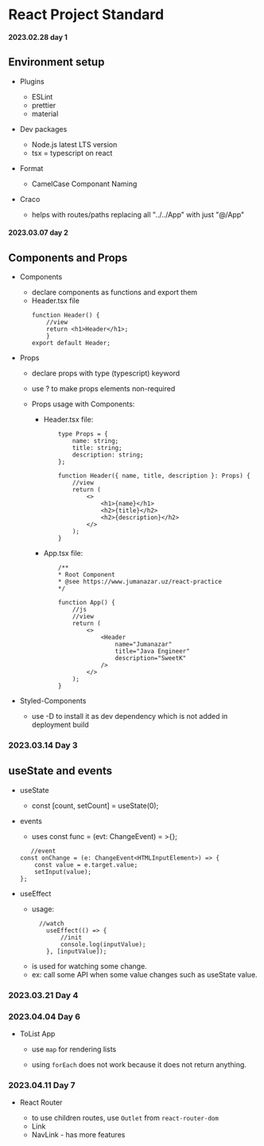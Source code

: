# React Project Standard

#### 2023.02.28 day 1

## Environment setup

-   Plugins
    -   ESLint
    -   prettier
    -   material
-   Dev packages

    -   Node.js latest LTS version
    -   tsx = typescript on react

-   Format

    -   CamelCase Componant Naming

-   Craco
    -   helps with routes/paths replacing all "../../App" with just "@/App"

#### 2023.03.07 day 2

## Components and Props

-   Components

    -   declare components as functions and export them
    -   Header.tsx file
        ```
        function Header() {
            //view
            return <h1>Header</h1>;
            }
        export default Header;
        ```

-   Props

    -   declare props with type (typescript) keyword
    -   use ? to make props elements non-required
    -   Props usage with Components:

        -   Header.tsx file:

            ```
                type Props = {
                    name: string;
                    title: string;
                    description: string;
                };

                function Header({ name, title, description }: Props) {
                    //view
                    return (
                        <>
                            <h1>{name}</h1>
                            <h2>{title}</h2>
                            <h2>{description}</h2>
                        </>
                    );
                }
            ```

        -   App.tsx file:

            ```
                /**
                * Root Component
                * @see https://www.jumanazar.uz/react-practice
                */

                function App() {
                    //js
                    //view
                    return (
                        <>
                            <Header
                                name="Jumanazar"
                                title="Java Engineer"
                                description="SweetK"
                            />
                        </>
                    );
                }
            ```

-   Styled-Components
    -   use -D to install it as dev dependency which is not added in deployment build

### 2023.03.14 Day 3

## useState and events

-   useState

    -   const [count, setCount] = useState<number>(0);

-   events

    -   uses const func = (evt: ChangeEvent<HtmlElemName>) = >{};

    ```
       //event
    const onChange = (e: ChangeEvent<HTMLInputElement>) => {
        const value = e.target.value;
        setInput(value);
    };
    ```

-   useEffect
    -   usage:
        ```
          //watch
            useEffect(() => {
                //init
                console.log(inputValue);
            }, [inputValue]);
        ```
    -   is used for watching some change.
    -   ex: call some API when some value changes such as useState value.

### 2023.03.21 Day 4

### 2023.04.04 Day 6

-   ToList App

    -   use `map` for rendering lists

    -   using `forEach` does not work because it does not return anything.

### 2023.04.11 Day 7

-   React Router

    -   to use children routes, use `Outlet` from `react-router-dom`
    -   Link
    -   NavLink - has more features

